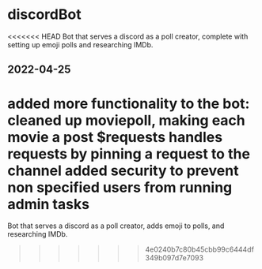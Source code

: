 # discordBot
<<<<<<< HEAD
Bot that serves a discord as a poll creator, complete with setting up emoji polls and researching IMDb. 

## 2022-04-25
added more functionality to the bot:
cleaned up moviepoll, making each movie a post
$requests handles requests by pinning a request to the channel
added security to prevent non specified users from running admin tasks
=======
Bot that serves a discord as a poll creator, adds emoji to polls, and researching IMDb.
>>>>>>> 4e0240b7c80b45cbb99c6444df349b097d7e7093
